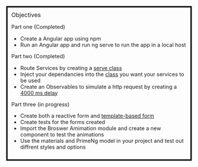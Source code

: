 [Logo]:https://ibb.co/b2VVvD8
<div style="border: .25rem solid;padding: 10px;"> 
<span  style="font-size: 1rem;"> Objectives <span>

<span style="font-size: .9rem;">

Part one (Completed)
 
- Create a Angular app using npm
- Run an Angular app and run ng serve to run the app in a local host
</span> 


<span style="font-size:.9rem;">

Part two (Completed)
- Route Services by creating a [serve class](https://github.com/RashellSmith/AngularDir/blob/master/src/app/Person.ts)
- Inject your dependancies into the [class](https://github.com/RashellSmith/AngularDir/blob/master/src/app/comp-two/comp-two.component.ts) you want your services to be used 
- Create an Observables to simulate a http request by creating a [4000      ms delay](https://github.com/RashellSmith/AngularDir/blob/master/src/app/person.service.ts)
</span> 

<span style="font-size:.9rem;">
Part three (in progress)

- Create both a reactive form and [template-based form](https://github.com/RashellSmith/AngularDir/tree/master/src/app/person-form)
- Create tests for the forms created
- Import the Broswer Amimation module and create a new component to test the animations
- Use the materials and PrimeNg model in your project and test out diffrent styles and options
</span>

<div>
